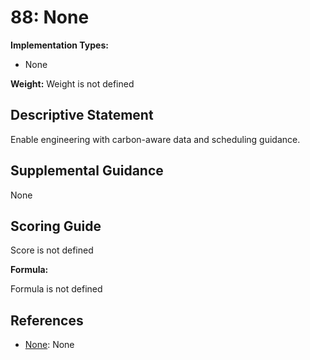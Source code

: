 # 88: None

**Implementation Types:**

- None

**Weight:** Weight is not defined

## Descriptive Statement

Enable engineering with carbon-aware data and scheduling guidance.

## Supplemental Guidance

None

## Scoring Guide

Score is not defined

**Formula:**

Formula is not defined

## References

- [None](None): None

